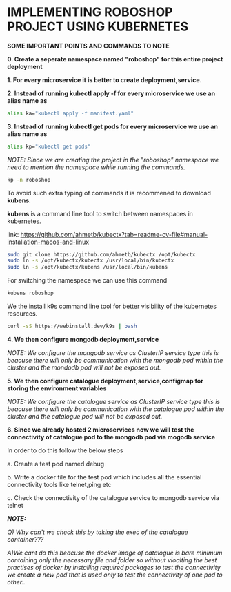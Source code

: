 # IMPLEMENTING ROBOSHOP PROJECT USING KUBERNETES

**SOME IMPORTANT POINTS AND COMMANDS TO NOTE**

**0. Create a seperate namespace named "roboshop" for this entire project deployment**

**1. For every microservice it is better to create deployment,service.**

**2. Instead of running kubectl apply -f <filename> for every microservice we use an alias name as**

```bash
alias ka="kubectl apply -f manifest.yaml"
```

**3. Instead of running kubectl get pods for every microservice we use an alias name as**

```bash
alias kp="kubectl get pods"
```

_NOTE: Since we are creating the project in the "roboshop" namespace we need to mention the namespace while running the commands._

```bash
kp -n roboshop
```

To avoid such extra typing of commands it is recommened to download **kubens**.

**kubens** is a command line tool to switch between namespaces in kubernetes.

link: https://github.com/ahmetb/kubectx?tab=readme-ov-file#manual-installation-macos-and-linux

```bash
sudo git clone https://github.com/ahmetb/kubectx /opt/kubectx
sudo ln -s /opt/kubectx/kubectx /usr/local/bin/kubectx
sudo ln -s /opt/kubectx/kubens /usr/local/bin/kubens
```

For switching the namespace we can use this command

```bash
kubens roboshop
```

We the install k9s command line tool for better visibility of the kubernetes resources.

```bash
curl -sS https://webinstall.dev/k9s | bash
```

**4. We then configure mongodb deployment,service**

_NOTE: We configure the mongodb service as ClusterIP service type this is beacuse there will only be communication with the mongodb pod within the cluster and the mondodb pod will not be exposed out._

**5. We then configure catalogue deployment,service,configmap for storing the environment variables**

_NOTE: We configure the catalogue service as ClusterIP service type this is beacuse there will only be communication with the catalogue pod within the cluster and the catalogue pod will not be exposed out._

**6. Since we already hosted 2 microservices now we will test the connectivity of catalogue pod to the mongodb pod via mogodb service**

In order to do this follow the below steps

  a. Create a test pod named debug

  b. Write a docker file for the test pod which includes all the essential connectivity tools like telnet,ping etc

  c. Check the connectivity of the catalogue service to mongodb service via telnet

**_NOTE:_**

_Q) Why can't we check this by taking the exec of the catalogue container???_

_A)We cant do this beacuse the docker image of catalogue is bare minimum containing only the necessary file and folder so without vioalting the best practises of docker by installing required packages to test the connectivity we create a new pod that is used only to test the connectivity of one pod to other.._
